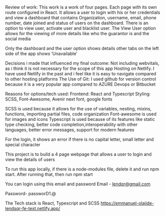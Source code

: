 Review of work:
This work is a work of four pages. Each page with its own route configured in React. It allows a user to login with his or her credentials and view a dashboard that contains Organization, username, email, phone number, date joined and status of users on the dashboard.
There is an option to view user, activate user and blacklist user. The View User option allows for the viewing of more details like who the guarantor is and the social media

Only the dashboard and the user option shows details other tabs on the left side of the app shows ‘Unavailable’

Decisions i made that influenced my final outcome:
Not including webvitals, as i think it is not necessary for the scope of this app
Hosting on Netlify. I have used Netlify in the past and i feel like it is easy to navigate compared to other hosting platforms
The Use of Git: I used github for version control because it is a very popular app compared to AZURE Devops or Bitbucket


Reasons for options/tech used:
Frontend: React and Typescript
Styling: SCSS, Font-Awesome, Avenir next font, google fonts

SCSS is used because it allows for the use of variables, nesting, mixins, functions, importing partial files, code organization
Font-awesome is used for images and icons
Typescript is used because of its features like static type checking, better code completion,interoperability with other languages, better error messages, support for modern features

For the login, it shows an error if there is no capital letter, small letter and special character

This project is to build a 4 page webpage that allows a user to login and view the details of users

To run  this app locally, if there is a node-modules file, delete it and run npm start.
After running that, then run npm start

You can login using this email and password
Email - lendqr@gmail.com

Password- passworD1.@

The Tech stack is React, Typescript and SCSS
https://emmanuel-olajide-lendsqr-fe-test.netlify.app/

